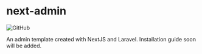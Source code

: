 # next-admin
![GitHub](https://img.shields.io/github/license/hilkiano/next-admin?style=flat-square)

An admin template created with NextJS and Laravel. Installation guide soon will be added.
